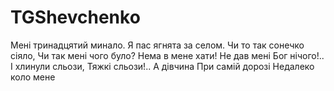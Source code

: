 # TGShevchenko

Мені тринадцятий минало.
Я пас ягнята за селом.
Чи то так сонечко сіяло,
Чи так мені чого було?
Нема в мене хати!
Не дав мені Бог нічого!..
І хлинули сльози,
Тяжкі сльози!.. А дівчина
При самій дорозі
Недалеко коло мене